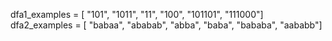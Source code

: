 dfa1_examples = [ "101", "1011", "11", "100", "101101", "111000"]
dfa2_examples = [ "babaa", "ababab", "abba", "baba", "bababa", "aababb"]
